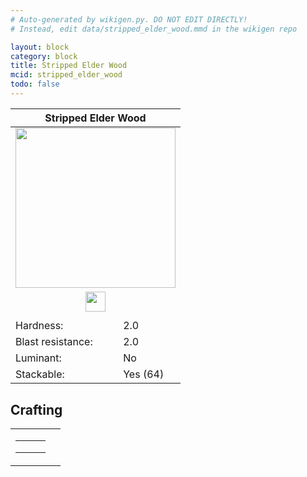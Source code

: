 ```yaml
---
# Auto-generated by wikigen.py. DO NOT EDIT DIRECTLY!
# Instead, edit data/stripped_elder_wood.mmd in the wikigen repo

layout: block
category: block
title: Stripped Elder Wood
mcid: stripped_elder_wood
todo: false
---
```


<table class="block-info"><thead><tr>
<th colspan=2>Stripped Elder Wood</th>
</tr></thead><tbody><tr>
<tr><td colspan=2 style="text-align:center"><img src="/allotment/img/textures/allotment/stripped_elder_wood.png" width="256" height="256" alt="" class="preview-icon"></td></tr>
<tr><td colspan=2 style="text-align:center"><img src="/allotment/img/inventory_textures/allotment/stripped_elder_wood.png" width="32" height="32" alt="" class="inventory-icon"></td></tr>
<tr><td colspan=2 style="text-align:center"><span class="tool-info tool-axe tool-level-0" title="Breaks faster with an Axe"></span></td></tr>
<tr><td>Hardness:</td><td>2.0</td></tr>
<tr><td>Blast resistance:</td><td>2.0</td></tr>
<tr><td>Luminant:</td><td>No</td></tr>
<tr><td>Stackable:</td><td>Yes (64)</td></tr>
</tr></tbody></table>

## Crafting

<table class="crafting-recipe crafting-shaped"><tbody><tr>
<td><table class="crafting-grid"><tbody>
<tr>
<td>
<span title="Stripped Elder Log" class="item item-allotment:stripped_elder_log item-type-item" style="background-image:url(&quot;/allotment/img/inventory_textures/allotment/stripped_elder_log.png&quot;)"></span>
</td>
<td>
<span title="Stripped Elder Log" class="item item-allotment:stripped_elder_log item-type-item" style="background-image:url(&quot;/allotment/img/inventory_textures/allotment/stripped_elder_log.png&quot;)"></span>
</td>
<td>
<span class="item item-empty-space"></span>
</td>
</tr>
<tr>
<td>
<span title="Stripped Elder Log" class="item item-allotment:stripped_elder_log item-type-item" style="background-image:url(&quot;/allotment/img/inventory_textures/allotment/stripped_elder_log.png&quot;)"></span>
</td>
<td>
<span title="Stripped Elder Log" class="item item-allotment:stripped_elder_log item-type-item" style="background-image:url(&quot;/allotment/img/inventory_textures/allotment/stripped_elder_log.png&quot;)"></span>
</td>
<td>
<span class="item item-empty-space"></span>
</td>
</tr>
<tr>
<td>
<span class="item item-empty-space"></span>
</td>
<td>
<span class="item item-empty-space"></span>
</td>
<td>
<span class="item item-empty-space"></span>
</td>
</tr>
</tbody></table></td>
<td class="result">
<div class="result-inner">
<div class="result-slot">
<span title="Stripped Elder Wood" class="item item-allotment:stripped_elder_wood" style="background-image:url(&quot;/allotment/img/inventory_textures/allotment/stripped_elder_wood.png&quot;)"></span>
</div>
</div>
</td>
</tr></tbody></table>